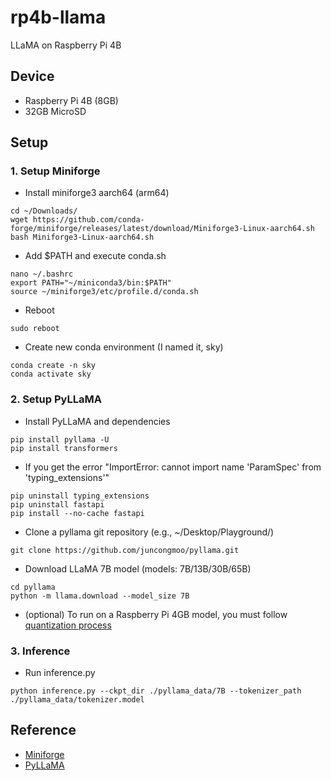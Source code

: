 # rp4b-llama
LLaMA on Raspberry Pi 4B

## Device

- Raspberry Pi 4B (8GB)
- 32GB MicroSD

## Setup

### 1. Setup Miniforge

- Install miniforge3 aarch64 (arm64)

```
cd ~/Downloads/
wget https://github.com/conda-forge/miniforge/releases/latest/download/Miniforge3-Linux-aarch64.sh
bash Miniforge3-Linux-aarch64.sh
```

- Add $PATH and execute conda.sh

```
nano ~/.bashrc
export PATH="~/miniconda3/bin:$PATH"
source ~/miniforge3/etc/profile.d/conda.sh
```

- Reboot

```
sudo reboot
```

- Create new conda environment (I named it, sky)
```
conda create -n sky
conda activate sky
```

### 2. Setup PyLLaMA

- Install PyLLaMA and dependencies
```
pip install pyllama -U
pip install transformers
```

- If you get the error "ImportError: cannot import name 'ParamSpec' from 'typing_extensions'"
```
pip uninstall typing_extensions
pip uninstall fastapi
pip install --no-cache fastapi
```

- Clone a pyllama git repository (e.g., ~/Desktop/Playground/)
```
git clone https://github.com/juncongmoo/pyllama.git
```

- Download LLaMA 7B model (models: 7B/13B/30B/65B)
```
cd pyllama
python -m llama.download --model_size 7B
```

- (optional) To run on a Raspberry Pi 4GB model, you must follow [quantization process](https://github.com/juncongmoo/pyllama#-quantize-llama-to-run-in-a-4gb-gpu)

### 3. Inference

- Run inference.py

```
python inference.py --ckpt_dir ./pyllama_data/7B --tokenizer_path ./pyllama_data/tokenizer.model
```

## Reference

- [Miniforge](https://github.com/conda-forge/miniforge/)
- [PyLLaMA](https://github.com/juncongmoo/pyllama)

